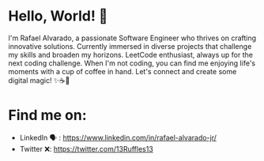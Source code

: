 # Hello, World! 👋
I'm Rafael Alvarado, a passionate Software Engineer who thrives on crafting innovative solutions. Currently immersed in diverse projects that challenge my skills and broaden my horizons. LeetCode enthusiast, always up for the next coding challenge. When I'm not coding, you can find me enjoying life's moments with a cup of coffee in hand. Let's connect and create some digital magic! ✨☕🚀

# Find me on:

- LinkedIn 🗣 : https://www.linkedin.com/in/rafael-alvarado-jr/
- Twitter ❌: https://twitter.com/13Ruffles13

<!--
**13Ruffles13/13Ruffles13** is a ✨ _special_ ✨ repository because its `README.md` (this file) appears on your GitHub profile.

Here are some ideas to get you started:

- 🔭 I’m currently working on ...
- 🌱 I’m currently learning ...
- 👯 I’m looking to collaborate on ...
- 🤔 I’m looking for help with ...
- 💬 Ask me about ...
- 📫 How to reach me: ...
- 😄 Pronouns: ...
- ⚡ Fun fact: ...
-->
